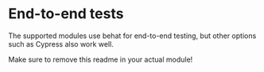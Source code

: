 # End-to-end tests

The supported modules use behat for end-to-end testing, but other options such as Cypress also work well.

Make sure to remove this readme in your actual module!
